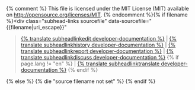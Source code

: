 {% comment %}
This file is licensed under the MIT License (MIT) available on
http://opensource.org/licenses/MIT.
{% endcomment %}{% if filename %}<div class="subhead-links sourcefile" data-sourcefile="{{filename|uri_escape}}"
><a href="http://github.com/fabcoins-dot-info/fabcoins.info/edit/master/{{filename|uri_escape}}">{% translate subheadlinkedit developer-documentation %}</a>
| <a href="http://github.com/fabcoins-dot-info/fabcoins.info/commits/master/{{filename|uri_escape}}">{% translate subheadlinkhistory developer-documentation %}</a>
| <a href="http://github.com/fabcoins-dot-info/fabcoins.info/issues/new?body=Source%20File%3A%20{{filename|uri_escape}}%0A%0A">{% translate subheadlinkreport developer-documentation %}</a>
| <a href="/{{ page.lang }}/development#devcommunities">{% translate subheadlinkdiscuss developer-documentation %}</a>
{% if page.lang != "en" %}
| <a href="/{{ page.lang }}/development#devcommunities">{% translate subheadlinktranslate developer-documentation %}</a>
{% endif %}
</div>
{% else %}
{% die "source filename not set" %}
{% endif %}
